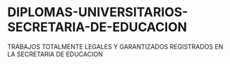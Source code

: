 # DIPLOMAS-UNIVERSITARIOS-SECRETARIA-DE-EDUCACION
TRABAJOS TOTALMENTE LEGALES Y GARANTIZADOS REGISTRADOS EN LA SECRETARIA DE EDUCACION 

